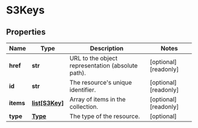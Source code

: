# S3Keys

## Properties
| Name | Type | Description | Notes |
| ------------ | ------------- | ------------- | ------------- |
| **href** | **str** | URL to the object representation (absolute path). | [optional] [readonly]  |
| **id** | **str** | The resource&#39;s unique identifier. | [optional] [readonly]  |
| **items** | [**list[S3Key]**](S3Key.md) | Array of items in the collection. | [optional] [readonly]  |
| **type** | [**Type**](Type.md) | The type of the resource. | [optional]  |


